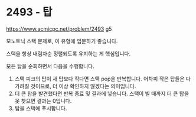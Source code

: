 # 2493 - 탑

<https://www.acmicpc.net/problem/2493> g5

모노토닉 스택 문제로, 이 유형에 입문하기 좋습니다.

스택을 항상 내림차순 정렬되도록 유지하는 게 핵심입니다.

모든 탑을 순회하면서 다음을 수행합니다.

1. 스택 피크의 탑이 새 탑보다 작다면 스택 pop을 반복합니다. 어차피 작은 탑들은 다 가려질 것이므로, 더 이상 확인하지 않겠다는 의미입니다.
2. 더 큰 탑을 발견했다면 반복 종료 및 결과에 넣습니다. 스택이 빌 때까지 더 큰 탑을 못 찾으면 결과는 0입니다.
3. 탑을 스택에 푸시합니다.
